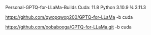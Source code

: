 Personal-GPTQ-for-LLaMa-Builds
Cuda: 11.8
Python 3.10.9 ¾ 3.11.3

https://github.com/qwopqwop200/GPTQ-for-LLaMa -b cuda

https://github.com/oobabooga/GPTQ-for-LLaMa.git -b cuda
